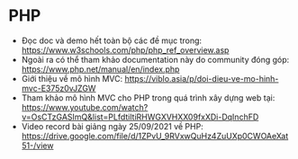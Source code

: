 # PHP

- Đọc doc và demo hết toàn bộ các đề mục trong: https://www.w3schools.com/php/php_ref_overview.asp
- Ngoài ra có thể tham khảo documentation này do community đóng góp: https://www.php.net/manual/en/index.php
- Giới thiệu về mô hình MVC: https://viblo.asia/p/doi-dieu-ve-mo-hinh-mvc-E375z0vJZGW
- Tham khảo mô hình MVC cho PHP trong quá trình xây dựng web tại: https://www.youtube.com/watch?v=OsCTzGASImQ&list=PLfdtiltiRHWGXVHXX09fxXDi-DqInchFD
- Video record bài giảng ngày 25/09/2021 về PHP: https://drive.google.com/file/d/1ZPvU_9RVxwQuHz4ZuUXp0CWOAeXat51-/view
